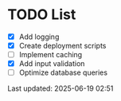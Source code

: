 # TODO List

- [x] Add logging
- [x] Create deployment scripts
- [ ] Implement caching
- [x] Add input validation
- [ ] Optimize database queries

Last updated: 2025-06-19 02:51
